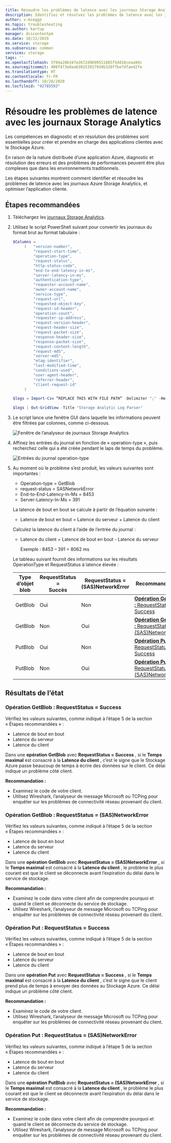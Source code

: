 ```yaml
---
title: Résoudre les problèmes de latence avec les journaux Storage Analytics
description: Identifiez et résolvez les problèmes de latence avec les journaux Azure Storage Analytics, et optimisez l’application cliente.
author: v-miegge
ms.topic: troubleshooting
ms.author: kartup
manager: dcscontentpm
ms.date: 10/21/2019
ms.service: storage
ms.subservice: common
services: storage
tags: ''
ms.openlocfilehash: 5f04a20b347e2672d9699551885f5dd16ceaa99c
ms.sourcegitcommit: 400f473e8aa6301539179d4b320ffbe7dfae42fe
ms.translationtype: HT
ms.contentlocale: fr-FR
ms.lasthandoff: 10/28/2020
ms.locfileid: "92785593"
---
```

# <a name="troubleshoot-latency-using-storage-analytics-logs"></a>Résoudre les problèmes de latence avec les journaux Storage Analytics

Les compétences en diagnostic et en résolution des problèmes sont essentielles pour créer et prendre en charge des applications clientes avec le Stockage Azure.

En raison de la nature distribuée d’une application Azure, diagnostic et résolution des erreurs et des problèmes de performances peuvent être plus complexes que dans les environnements traditionnels.

Les étapes suivantes montrent comment identifier et résoudre les problèmes de latence avec les journaux Azure Storage Analytics, et optimiser l’application cliente.

## <a name="recommended-steps"></a>Étapes recommandées

1. Téléchargez les [journaux Storage Analytics](./storage-analytics-logging.md#download-storage-logging-log-data).

2. Utilisez le script PowerShell suivant pour convertir les journaux du format brut au format tabulaire :

   ```Powershell
   $Columns = 
        (   "version-number",
            "request-start-time",
            "operation-type",
            "request-status",
            "http-status-code",
            "end-to-end-latency-in-ms",
            "server-latency-in-ms",
            "authentication-type",
            "requester-account-name",
            "owner-account-name",
            "service-type",
            "request-url",
            "requested-object-key",
            "request-id-header",
            "operation-count",
            "requester-ip-address",
            "request-version-header",
            "request-header-size",
            "request-packet-size",
            "response-header-size",
            "response-packet-size",
            "request-content-length",
            "request-md5",
            "server-md5",
            "etag-identifier",
            "last-modified-time",
            "conditions-used",
            "user-agent-header",
            "referrer-header",
            "client-request-id"
        )

   $logs = Import-Csv “REPLACE THIS WITH FILE PATH” -Delimiter ";" -Header $Columns

   $logs | Out-GridView -Title "Storage Analytic Log Parser"
   ```

3. Le script lance une fenêtre GUI dans laquelle les informations peuvent être filtrées par colonnes, comme ci-dessous.

   ![Fenêtre de l’analyseur de journaux Storage Analytics](media/troubleshoot-latency-storage-analytics-logs/storage-analytic-log-parser-window.png)
 
4. Affinez les entrées du journal en fonction de « operation-type », puis recherchez celle qui a été créée pendant le laps de temps du problème.

   ![Entrées du journal operation-type](media/troubleshoot-latency-storage-analytics-logs/operation-type.png)

5. Au moment où le problème s’est produit, les valeurs suivantes sont importantes :

   * Operation-type = GetBlob
   * request-status = SASNetworkError
   * End-to-End-Latency-In-Ms = 8453
   * Server-Latency-In-Ms = 391

   La latence de bout en bout se calcule à partir de l’équation suivante :

   * Latence de bout en bout = Latence du serveur + Latence du client

   Calculez la latence du client à l’aide de l’entrée du journal :

   * Latence du client = Latence de bout en bout - Latence du serveur

        Exemple : 8453 – 391 = 8062 ms

   Le tableau suivant fournit des informations sur les résultats OperationType et RequestStatus à latence élevée :

   | Type d’objet blob |RequestStatus =<br>Succès|RequestStatus =<br>(SAS)NetworkError|Recommandation|
   |---|---|---|---|
   |GetBlob|Oui|Non|[**Opération GetBlob :** RequestStatus = Success](#getblob-operation-requeststatus--success)|
   |GetBlob|Non|Oui|[**Opération GetBlob :** RequestStatus = (SAS)NetworkError](#getblob-operation-requeststatus--sasnetworkerror)|
   |PutBlob|Oui|Non|[**Opération Put :** RequestStatus = Success](#put-operation-requeststatus--success)|
   |PutBlob|Non|Oui|[**Opération Put :** RequestStatus = (SAS)NetworkError](#put-operation-requeststatus--sasnetworkerror)|

## <a name="status-results"></a>Résultats de l’état

### <a name="getblob-operation-requeststatus--success"></a>Opération GetBlob : RequestStatus = Success

Vérifiez les valeurs suivantes, comme indiqué à l’étape 5 de la section « Étapes recommandées » :

* Latence de bout en bout
* Latence du serveur
* Latence du client

Dans une **opération GetBlob** avec **RequestStatus = Success** , si le **Temps maximal** est consacré à la **Latence du client** , c’est le signe que le Stockage Azure passe beaucoup de temps à écrire des données sur le client. Ce délai indique un problème côté client.

**Recommandation :**

* Examinez le code de votre client.
* Utilisez Wireshark, l’analyseur de message Microsoft ou TCPing pour enquêter sur les problèmes de connectivité réseau provenant du client. 

### <a name="getblob-operation-requeststatus--sasnetworkerror"></a>Opération GetBlob : RequestStatus = (SAS)NetworkError

Vérifiez les valeurs suivantes, comme indiqué à l’étape 5 de la section « Étapes recommandées » :

* Latence de bout en bout
* Latence du serveur
* Latence du client

Dans une **opération GetBlob** avec **RequestStatus = (SAS)NetworkError** , si le **Temps maximal** est consacré à la **Latence du client** , le problème le plus courant est que le client se déconnecte avant l’expiration du délai dans le service de stockage.

**Recommandation :**

* Examinez le code dans votre client afin de comprendre pourquoi et quand le client se déconnecte du service de stockage.
* Utilisez Wireshark, l’analyseur de message Microsoft ou TCPing pour enquêter sur les problèmes de connectivité réseau provenant du client. 

### <a name="put-operation-requeststatus--success"></a>Opération Put : RequestStatus = Success

Vérifiez les valeurs suivantes, comme indiqué à l’étape 5 de la section « Étapes recommandées » :

* Latence de bout en bout
* Latence du serveur
* Latence du client

Dans une **opération Put** avec **RequestStatus = Success** , si le **Temps maximal** est consacré à la **Latence du client** , c’est le signe que le client prend plus de temps à envoyer des données au Stockage Azure. Ce délai indique un problème côté client.

**Recommandation :**

* Examinez le code de votre client.
* Utilisez Wireshark, l’analyseur de message Microsoft ou TCPing pour enquêter sur les problèmes de connectivité réseau provenant du client. 

### <a name="put-operation-requeststatus--sasnetworkerror"></a>Opération Put : RequestStatus = (SAS)NetworkError

Vérifiez les valeurs suivantes, comme indiqué à l’étape 5 de la section « Étapes recommandées » :

* Latence de bout en bout
* Latence du serveur
* Latence du client

Dans une **opération PutBlob** avec **RequestStatus = (SAS)NetworkError** , si le **Temps maximal** est consacré à la **Latence du client** , le problème le plus courant est que le client se déconnecte avant l’expiration du délai dans le service de stockage.

**Recommandation :**

* Examinez le code dans votre client afin de comprendre pourquoi et quand le client se déconnecte du service de stockage.
* Utilisez Wireshark, l’analyseur de message Microsoft ou TCPing pour enquêter sur les problèmes de connectivité réseau provenant du client.